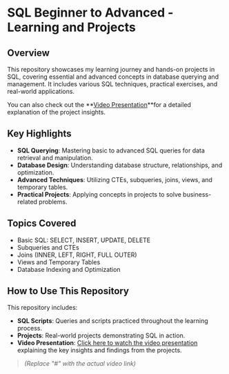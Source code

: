 # SQL Beginner to Advanced - Learning and Projects

## Overview

This repository showcases my learning journey and hands-on projects in SQL, covering essential and advanced concepts in database querying and management. It includes various SQL techniques, practical exercises, and real-world applications. 

You can also check out the **[Video Presentation](#)**for a detailed explanation of the project insights.

## Key Highlights

- **SQL Querying**: Mastering basic to advanced SQL queries for data retrieval and manipulation.
- **Database Design**: Understanding database structure, relationships, and optimization.
- **Advanced Techniques**: Utilizing CTEs, subqueries, joins, views, and temporary tables.
- **Practical Projects**: Applying concepts in projects to solve business-related problems.

## Topics Covered

- Basic SQL: SELECT, INSERT, UPDATE, DELETE
- Subqueries and CTEs
- Joins (INNER, LEFT, RIGHT, FULL OUTER)
- Views and Temporary Tables
- Database Indexing and Optimization

## How to Use This Repository

This repository includes:
- **SQL Scripts**: Queries and scripts practiced throughout the learning process.
- **Projects**: Real-world projects demonstrating SQL in action.
- **Video Presentation**: [Click here to watch the video presentation](#) explaining the key insights and findings from the projects.

> *(Replace "#" with the actual video link)*


